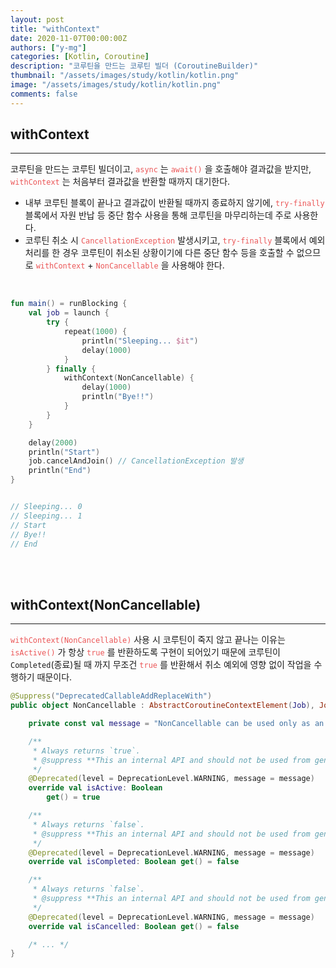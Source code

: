 ```yaml
---
layout: post
title: "withContext"
date: 2020-11-07T00:00:00Z
authors: ["y-mg"]
categories: [Kotlin, Coroutine]
description: "코루틴을 만드는 코루틴 빌더 (CoroutineBuilder)"
thumbnail: "/assets/images/study/kotlin/kotlin.png"
image: "/assets/images/study/kotlin/kotlin.png"
comments: false
---
```



## withContext
***
코루틴을 만드는 코루틴 빌더이고, <code style="color: #eb5657;">async</code> 는 <code style="color: #eb5657;">await()</code> 을 호출해야 결과값을 받지만, <code style="color: #eb5657;">withContext</code> 는 처음부터 결과값을 반환할 때까지 대기한다.
- 내부 코루틴 블록이 끝나고 결과값이 반환될 때까지 종료하지 않기에, <code style="color: #eb5657;">try-finally</code> 블록에서 자원 반납 등 중단 함수 사용을 통해 코루틴을 마무리하는데 주로 사용한다.
- 코루틴 취소 시 <code style="color: #eb5657;">CancellationException</code> 발생시키고, <code style="color: #eb5657;">try-finally</code> 블록에서 예외 처리를 한 경우 코루틴이 취소된 상황이기에 다른 중단 함수 등을 호출할 수 없으므로 <code style="color: #eb5657;">withContext</code> + <code style="color: #eb5657;">NonCancellable</code> 을 사용해야 한다.
<br/>

```kotlin
fun main() = runBlocking {
    val job = launch {
        try {
            repeat(1000) {
                println("Sleeping... $it")
                delay(1000)
            }
        } finally {
            withContext(NonCancellable) {
                delay(1000)
                println("Bye!!")
            }
        }
    }

    delay(2000)
    println("Start")
    job.cancelAndJoin() // CancellationException 발생
    println("End")
}


// Sleeping... 0
// Sleeping... 1
// Start
// Bye!!
// End
```
<br/>
<br/>



## withContext(NonCancellable)
***
<code style="color: #eb5657;">withContext(NonCancellable)</code> 사용 시 코루틴이 죽지 않고 끝나는 이유는 <code style="color: #eb5657;">isActive()</code> 가 항상 <code style="color: #eb5657;">true</code> 를 반환하도록 구현이 되어있기 때문에 코루틴이 `Completed`(종료)될 때 까지 무조건 <code style="color: #eb5657;">true</code> 를 반환해서 취소 예외에 영향 없이 작업을 수행하기 때문이다.
<br/>

```kotlin
@Suppress("DeprecatedCallableAddReplaceWith")
public object NonCancellable : AbstractCoroutineContextElement(Job), Job {

    private const val message = "NonCancellable can be used only as an argument for 'withContext', direct usages of its API are prohibited"

    /**
     * Always returns `true`.
     * @suppress **This an internal API and should not be used from general code.**
     */
    @Deprecated(level = DeprecationLevel.WARNING, message = message)
    override val isActive: Boolean
        get() = true

    /**
     * Always returns `false`.
     * @suppress **This an internal API and should not be used from general code.**
     */
    @Deprecated(level = DeprecationLevel.WARNING, message = message)
    override val isCompleted: Boolean get() = false

    /**
     * Always returns `false`.
     * @suppress **This an internal API and should not be used from general code.**
     */
    @Deprecated(level = DeprecationLevel.WARNING, message = message)
    override val isCancelled: Boolean get() = false

    /* ... */
}
```